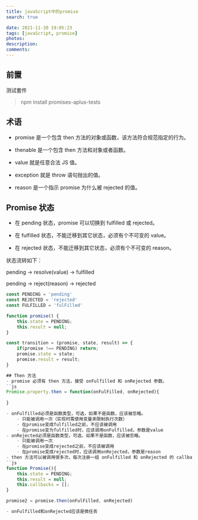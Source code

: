 ```yaml
---
title: javaScript中的promise
search: true

date: 2021-11-30 19:05:23
tags: [javaScript, promise]
photos:
description:
comments:
---
```


## 前置
测试套件
> npm install promises-aplus-tests

## 术语
- promise 是一个包含 then 方法的对象或函数，该方法符合规范指定的行为。

- thenable 是一个包含 then 方法和对象或者函数。

- value 就是任意合法 JS 值。

- exception 就是 throw 语句抛出的值。

- reason 是一个指示 promise 为什么被 rejected 的值。

## Promise 状态
- 在 pending 状态，promise 可以切换到 fulfilled 或 rejected。

- 在 fulfilled 状态，不能迁移到其它状态，必须有个不可变的 value。

- 在 rejected 状态，不能迁移到其它状态，必须有个不可变的 reason。

状态流转如下：

pending -> resolve(value) -> fulfilled

pending -> reject(reason) -> rejected

```javascript
const PENDING = 'pending'
const REJECTED = 'rejected'
const FULFILLED = 'fulFilled'

function promise() {
    this.state = PENDING;
    this.result = null;
}

const transition = (promise, state, result) => {
    if(promise !== PENDING) return;
    promise.state = state;
    promise.result = result;
}

## Then 方法
- promise 必须有 then 方法，接受 onFulfilled 和 onRejected 参数。
``js
Promise.property.then = function(onFulFilled, onRejected){
    
}

- onFulfilled必须是函数类型，可选，如果不是函数，应该被忽略。
    - 只能被调用一次（实现时需使用变量来限制执行次数）
    - 在promise变成fulfilled之前，不应该被调用
    - 在promise变为fulfilled时，应该调用onFulfilled，参数是value
- onRejected必须是函数类型，可选，如果不是函数，应该被忽略。
    - 只能被调用一次
    - 在promise变成rejected之前，不应该被调用
    - 在promise变成rejected时，应该调用onRejected，参数是reason
- then 方法可以被调用很多次，每次注册一组 onFulfilled 和 onRejected 的 callback。它们如果被调用，必须按照注册顺序调用。
``js
function Promise(){
    this.state = PENDING;
    this.result = null;
    this.callbacks = [];
}

promise2 = promise.then(onFulFilled, onRejected) 

- onFulfilled和onRejected应该是微任务





